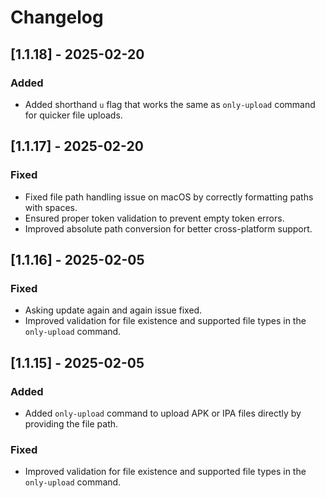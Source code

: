 # Changelog

## [1.1.18] - 2025-02-20

### Added

- Added shorthand `u` flag that works the same as `only-upload` command for quicker file uploads.

## [1.1.17] - 2025-02-20

### Fixed

- Fixed file path handling issue on macOS by correctly formatting paths with spaces.
- Ensured proper token validation to prevent empty token errors.
- Improved absolute path conversion for better cross-platform support.

## [1.1.16] - 2025-02-05

### Fixed

- Asking update again and again issue fixed.
- Improved validation for file existence and supported file types in the `only-upload` command.

## [1.1.15] - 2025-02-05

### Added

- Added `only-upload` command to upload APK or IPA files directly by providing the file path.

### Fixed

- Improved validation for file existence and supported file types in the `only-upload` command.
